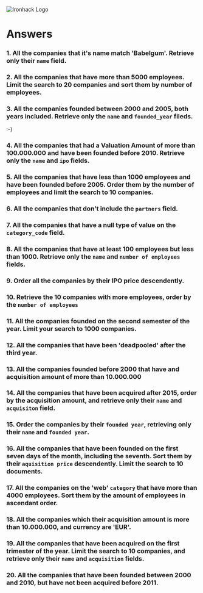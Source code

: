 ![Ironhack Logo](https://i.imgur.com/1QgrNNw.png)

# Answers

### 1. All the companies that it's name match 'Babelgum'. Retrieve only their `name` field.

<!-- db.companies.find({name: 'Babelgum'},{_id: 0 , name: 1})  -->

### 2. All the companies that have more than 5000 employees. Limit the search to 20 companies and sort them by **number of employees**.

<!-- db.companies.find({"number_of_employees":{$gt: 5000}}).sort({"number_of_employees": 1}).limit(20)  -->

### 3. All the companies founded between 2000 and 2005, both years included. Retrieve only the `name` and `founded_year` fileds.

<!-- db.companies.find({$and: [{"founded_year":{$gte: 2000}},{"founded_year":{$lte: 2005}}]},{_id:0, name:1, founded_year:1})  --> :-)

### 4. All the companies that had a Valuation Amount of more than 100.000.000 and have been founded before 2010. Retrieve only the `name` and `ipo` fields.

<!-- db.companies.find({$and: [{"founded_year":{$lt: 2010}},{"ipo.valuation_amount":{$gt: 100000000}}]}) -->

### 5. All the companies that have less than 1000 employees and have been founded before 2005. Order them by the number of employees and limit the search to 10 companies.

<!-- db.companies.find({$and: [{number_of_employees:{$lt:1000}},{"founded_year":{$lte: 2005}}]}).sort({"number_of_employees": 1}).limit(10) -->

### 6. All the companies that don't include the `partners` field.

<!-- db.companies.find({partners:[]})-->

### 7. All the companies that have a null type of value on the `category_code` field.

<!-- db.companies.find({category_code:null}) -->

### 8. All the companies that have at least 100 employees but less than 1000. Retrieve only the `name` and `number of employees` fields.

<!-- db.companies.find({$and: [{"number_of_employees":{$gte: 100}},{"number_of_employees":{$lte: 1000}}]},{_id:0, name:1, number_of_employees:1}) -->

### 9. Order all the companies by their IPO price descendently.

<!-- db.companies.find({}).sort({"ipo": -1}) -->

### 10. Retrieve the 10 companies with more employees, order by the `number of employees`

<!-- db.companies.find({}).sort({"number_of_employees": 1}).limit(10) -->

### 11. All the companies founded on the second semester of the year. Limit your search to 1000 companies.

<!-- db.companies.find({founded_month:{$gt:6}}).limit(1000) -->

### 12. All the companies that have been 'deadpooled' after the third year.

<!-- db.companies.find({deadpooled_year:{$gt:3}})-->

### 13. All the companies founded before 2000 that have and acquisition amount of more than 10.000.000

<!-- db.companies.find({$and: [{"acquisition.price_amount": {$gt: 10000000}},{"founded_year": {$lt: 2000}}]}) -->

### 14. All the companies that have been acquired after 2015, order by the acquisition amount, and retrieve only their `name` and `acquisiton` field.

<!-- db.companies.find({"acquisition.acquired_year": {$gt: 2005}},{name: 1, _id:0, acquisition:1}).sort({"acquisition.price_amount": 1}) -->

### 15. Order the companies by their `founded year`, retrieving only their `name` and `founded year`.

<!--  db.companies.find({founded_year:{$gt:1}},{name:1,_id:0,founded_year:1}).sort({"founded_year":1}) -->

### 16. All the companies that have been founded on the first seven days of the month, including the seventh. Sort them by their `aquisition price` descendently. Limit the search to 10 documents.

<!-- db.companies.find({founded_day: {$lte: 7}}).sort({"acquisition.price_amount":-1}).limit(10) -->

### 17. All the companies on the 'web' `category` that have more than 4000 employees. Sort them by the amount of employees in ascendant order.

<!-- db.companies.find({$and: [{category_code: "web"},{number_of_employees: {$gt: 4000 }}]}).sort({number_of_employees: 1}) -->

### 18. All the companies which their acquisition amount is more than 10.000.000, and currency are 'EUR'.

<!-- db.companies.find({$and: [{"acquisition.price_currency_code": "EUR"},{"acquisition.price_amount": {$gt: 10000000 }}]}) -->

### 19. All the companies that have been acquired on the first trimester of the year. Limit the search to 10 companies, and retrieve only their `name` and `acquisition` fields.

<!-- NOT FINISH db.companies.find({founded_month:{$lt:4}}).limit(1000) -->

### 20. All the companies that have been founded between 2000 and 2010, but have not been acquired before 2011.

<!-- Your Code Goes Here -->
